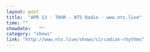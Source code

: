 ```yaml
---
layout: post
title:  "APR 13 - THUR - NTS Radio - www.nts.live"
time: ""
showdate:   ""
category: "shows"
link: "http://www.nts.live/shows/circadian-rhythms"
---
```

